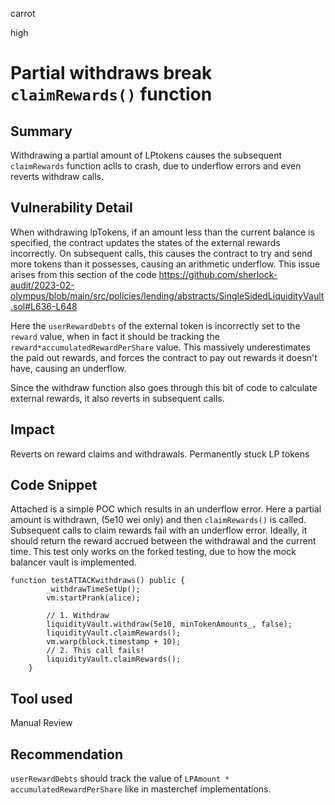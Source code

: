 carrot

high

# Partial withdraws break `claimRewards()` function

## Summary
Withdrawing a partial amount of LPtokens causes the subsequent `claimRewards` function aclls to crash, due to underflow errors and even reverts withdraw calls.
## Vulnerability Detail
When withdrawing lpTokens, if an amount less than the current balance is specified, the contract updates the states of the external rewards incorrectly. On subsequent calls, this causes the contract to try and send more tokens than it possesses, causing an arithmetic underflow. This issue arises from this section of the code
https://github.com/sherlock-audit/2023-02-olympus/blob/main/src/policies/lending/abstracts/SingleSidedLiquidityVault.sol#L636-L648

Here the `userRewardDebts` of the external token is incorrectly set to the `reward` value, when in fact it should be tracking the `reward*accumulatedRewardPerShare` value. This massively underestimates the paid out rewards, and forces the contract to pay out rewards it doesn't have, causing an underflow.

Since the withdraw function also goes through this bit of code to calculate external rewards, it also reverts in subsequent calls.
## Impact
Reverts on reward claims and withdrawals. Permanently stuck LP tokens
## Code Snippet
Attached is a simple POC which results in an underflow error. Here a partial amount is withdrawn, (5e10 wei only) and then `claimRewards()` is called. Subsequent calls to claim rewards fail with an underflow error. Ideally, it should return the reward accrued between the withdrawal and the current time.
This test only works on the forked testing, due to how the mock balancer vault is implemented.
```solidity
function testATTACKwithdraws() public {
        _withdrawTimeSetUp();
        vm.startPrank(alice);

        // 1. Withdraw
        liquidityVault.withdraw(5e10, minTokenAmounts_, false);
        liquidityVault.claimRewards();
        vm.warp(block.timestamp + 10);
        // 2. This call fails!
        liquidityVault.claimRewards();
    }
```
## Tool used

Manual Review

## Recommendation
`userRewardDebts` should track the value of `LPAmount * accumulatedRewardPerShare` like in masterchef implementations. 